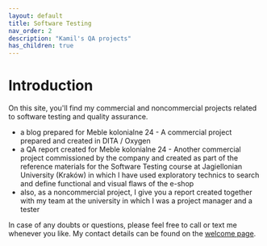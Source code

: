 ```yaml
---
layout: default
title: Software Testing
nav_order: 2
description: "Kamil's QA projects"
has_children: true
---
```


# Introduction

On this site, you'll find my commercial and noncommercial projects related to software testing and quality assurance.

* a blog prepared for Meble kolonialne 24 - A commercial project prepared and created in DITA / Oxygen
* a QA report created for Meble kolonialne 24 - Another commercial project commissioned by the company and created as part of the reference materials for the Software Testing course at Jagiellonian University (Kraków) in which I have used exploratory technics to search and define functional and visual flaws of the e-shop   
* also, as a noncommercial project, I give you a report created together with my team at the university in which I was a project manager and a tester

In case of any doubts or questions, please feel free to call or text me whenever you like. My contact details can be found on the [welcome page](index.md).